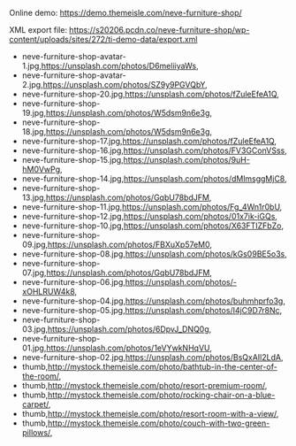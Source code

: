 Online demo: https://demo.themeisle.com/neve-furniture-shop/

XML export file: https://s20206.pcdn.co/neve-furniture-shop/wp-content/uploads/sites/272/ti-demo-data/export.xml

- neve-furniture-shop-avatar-1.jpg,https://unsplash.com/photos/D6meliiyaWs,
- neve-furniture-shop-avatar-2.jpg,https://unsplash.com/photos/SZ9y9PGVQbY,
- neve-furniture-shop-20.jpg,https://unsplash.com/photos/fZuleEfeA1Q,
- neve-furniture-shop-19.jpg,https://unsplash.com/photos/W5dsm9n6e3g,
- neve-furniture-shop-18.jpg,https://unsplash.com/photos/W5dsm9n6e3g,
- neve-furniture-shop-17.jpg,https://unsplash.com/photos/fZuleEfeA1Q,
- neve-furniture-shop-16.jpg,https://unsplash.com/photos/FV3GConVSss,
- neve-furniture-shop-15.jpg,https://unsplash.com/photos/9uH-hM0VwPg,
- neve-furniture-shop-14.jpg,https://unsplash.com/photos/dMlmsggMjC8,
- neve-furniture-shop-13.jpg,https://unsplash.com/photos/GqbU78bdJFM,
- neve-furniture-shop-11.jpg,https://unsplash.com/photos/Fg_4Wn1r0bU,
- neve-furniture-shop-12.jpg,https://unsplash.com/photos/01x7ik-iGQs,
- neve-furniture-shop-10.jpg,https://unsplash.com/photos/X63FTIZFbZo,
- neve-furniture-shop-09.jpg,https://unsplash.com/photos/FBXuXp57eM0,
- neve-furniture-shop-08.jpg,https://unsplash.com/photos/kGs09BE5o3s,
- neve-furniture-shop-07.jpg,https://unsplash.com/photos/GqbU78bdJFM,
- neve-furniture-shop-06.jpg,https://unsplash.com/photos/-xOHLRUW4k8,
- neve-furniture-shop-04.jpg,https://unsplash.com/photos/buhmhprfo3g,
- neve-furniture-shop-05.jpg,https://unsplash.com/photos/I4jC9D7r8Nc,
- neve-furniture-shop-03.jpg,https://unsplash.com/photos/6DpvJ_DNQ0g,
- neve-furniture-shop-01.jpg,https://unsplash.com/photos/1eVYwkNHqVU,
- neve-furniture-shop-02.jpg,https://unsplash.com/photos/BsQxAIl2LdA,
- thumb,http://mystock.themeisle.com/photo/bathtub-in-the-center-of-the-room/,
- thumb,http://mystock.themeisle.com/photo/resort-premium-room/,
- thumb,http://mystock.themeisle.com/photo/rocking-chair-on-a-blue-carpet/,
- thumb,http://mystock.themeisle.com/photo/resort-room-with-a-view/,
- thumb,http://mystock.themeisle.com/photo/couch-with-two-green-pillows/,


